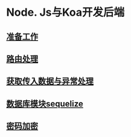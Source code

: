 # Node. Js与Koa开发后端

## [准备工作](准备工作)

## [路由处理](路由处理)

## [获取传入数据与异常处理](获取传入数据与异常处理)

## [数据库模块sequelize](数据库模块sequelize)

## [密码加密](密码加密)
